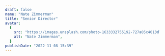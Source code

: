 ```yaml
---
draft: false
name: "Nate Zimmerman"
title: "Senior Director"
avatar:
  {
    src: "https://images.unsplash.com/photo-1633332755192-727a05c4013d?&fit=crop&w=280",
    alt: "Nate Zimmerman",
  }
publishDate: "2022-11-08 15:39"
---
```

